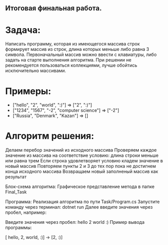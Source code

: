 ## Итоговая финальная работа.
# Задача:
Написать программу, которая из имеющегося массива строк формирует массив из строк, длина которых меньше либо равна 3 символа. Первоначальный массив можно ввести с клавиатуры, либо задать на старте выполнения алгоритма. При решении не рекомендуется пользоваться коллекциями, лучше обойтись исключительно массивами.
# Примеры:
* ["hello", "2", "world", ":)"] => ["2", ":)"]
* ["1234", "1567", "-2", "computer science"] => ["-2"]
* ["Russia", "Denmark", "Kazan"] => []

# Алгоритм решения:
Делаем перебор значений из исходного массива
Проверяем каждое значение из массива на соответствие условию: длина строки меньше или равна трем
Если строка удовлетворяет условию кладем значение в новый массив
Повторяем пункты 2 и 3 до тех пор пока не достигнем конца исходного массива
Возвращаем новый заполненый массив как результат

Блок-схема алгоритма:
Графическое представление метода в папке Final_Task 

Программа:
Реализация алгоритма по пути Task/Program.cs
Запустите команду через терминал:
dotnet run 
Далее введите значения через пробел, например:

Введите значения через пробел:  hello 2 world :)
Пример вывода программы:

[ hello, 2, world, :)] -> [2, :)]